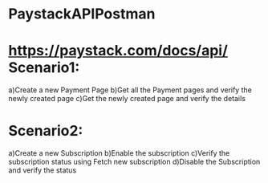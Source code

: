 # PaystackAPIPostman

https://paystack.com/docs/api/
Scenario1:
============
a)Create a new Payment Page 
b)Get all the Payment pages and verify the newly created page
c)Get the newly created page and verify the details

Scenario2:
=============
a)Create a new Subscription
b)Enable the subscription
c)Verify the subscription status using Fetch new subscription
d)Disable the Subscription and verify the status
